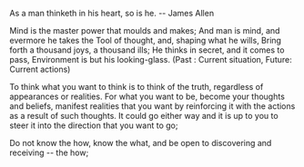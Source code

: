 As a man thinketh in his heart, so is he. -- James Allen

Mind is the master power that moulds and makes; And man is mind,
and evermore he takes the Tool of thought, and, shaping what he
wills, Bring forth a thousand joys, a thousand ills; He thinks
in secret, and it comes to pass, Environment is but his looking-glass.
(Past : Current situation, Future: Current actions)

To think what you want to think is to think of the truth, regardless
of appearances or realities. For what you want to be, become your
thoughts and beliefs, manifest realities that you want by reinforcing
it with the actions as a result of such thoughts. It could go either
way and it is up to you to steer it into the direction that you want
to go;

Do not know the how, know the what, and be open to discovering and
receiving -- the how;